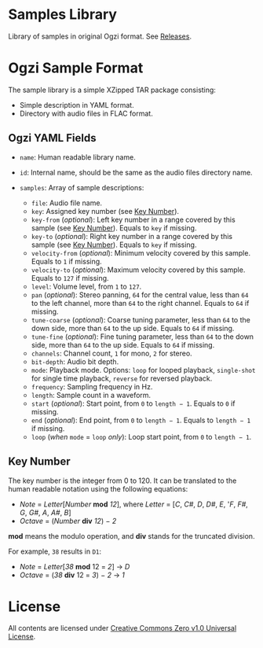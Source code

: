 Samples Library
===============

Library of samples in original Ogzi format. See [Releases](https://github.com/ogzi-music/lib/releases).

Ogzi Sample Format
==================

The sample library is a simple XZipped TAR package consisting:

* Simple description in YAML format.
* Directory with audio files in FLAC format.

Ogzi YAML Fields
----------------

* `name`: Human readable library name.
* `id`: Internal name, should be the same as the audio files directory name.
* `samples`: Array of sample descriptions:

    - `file`: Audio file name.
    - `key`: Assigned key number (see [Key Number](#key-number)).
    - `key-from` (_optional_): Left key number in a range covered by this sample (see [Key Number](#key-number)). Equals to `key` if missing.
    - `key-to` (_optional_): Right key number in a range covered by this sample (see [Key Number](#key-number)). Equals to `key` if missing.
    - `velocity-from` (_optional_): Minimum velocity covered by this sample. Equals to `1` if missing.
    - `velocity-to` (_optional_): Maximum velocity covered by this sample. Equals to `127` if missing.
    - `level`: Volume level, from `1` to `127`.
    - `pan` (_optional_): Stereo panning, `64` for the central value, less than `64` to the left channel, more than `64` to the right channel. Equals to `64` if missing.
    - `tune-coarse` (_optional_): Coarse tuning parameter, less than `64` to the down side, more than `64` to the up side. Equals to `64` if missing.
    - `tune-fine` (_optional_): Fine tuning parameter, less than `64` to the down side, more than `64` to the up side. Equals to `64` if missing.
    - `channels`: Channel count, `1` for mono, `2` for stereo.
    - `bit-depth`: Audio bit depth.
    - `mode`: Playback mode. Options: `loop` for looped playback, `single-shot` for single time playback, `reverse` for reversed playback.
    - `frequency`: Sampling frequency in Hz.
    - `length`: Sample count in a waveform.
    - `start` (_optional_): Start point, from `0` to `length − 1`. Equals to `0` if missing.
    - `end` (_optional_): End point, from `0` to `length − 1`. Equals to `length − 1` if missing.
    - `loop` (_when_ `mode` = `loop` _only_): Loop start point, from `0` to `length − 1`.


Key Number
----------

The key number is the integer from 0 to 120. It can be translated to the human readable notation using the following equations:

* _Note_ = _Letter_[_Number_ **mod** _12_], where _Letter_ =  [_C_, _C#_, _D_, _D#_, _E_, '_F_, _F#_, _G_, _G#_, _A_, _A#_, _B_]
* _Octave_ = (_Number_ **div** _12_) − _2_

**mod** means the modulo operation, and **div** stands for the truncated division.

For example, `38` results in `D1`:

* _Note_ = _Letter_[_38_ **mod** 12 = _2_] → _D_
* _Octave_ = (_38_ **div** 12 = _3_) − _2_ → _1_

License
=======

All contents are licensed under [Creative Commons Zero v1.0 Universal License](LICENSE).